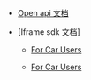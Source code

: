 - [Open api 文档](https://gitlab.com/gizmotech/Doc/wikis/Open-API-%E6%96%87%E6%A1%A3)

- [Iframe sdk 文档]

  - [For Car Users](https://gitlab.com/gizmotech/Doc/wikis/iframe-sdk-%E6%96%87%E6%A1%A3)

  - [For Car Users](https://gitlab.com/gizmotech/Doc/wikis/iframe-sdk-%E6%96%87%E6%A1%A3)